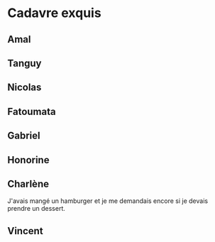 # Cadavre exquis

## Amal

## Tanguy

## Nicolas

## Fatoumata

## Gabriel

## Honorine

## Charlène
J'avais mangé un hamburger et je me demandais encore si je devais prendre un dessert.

## Vincent
